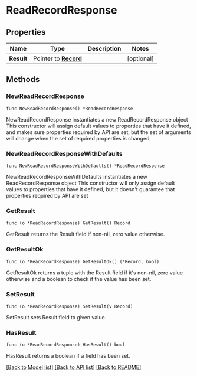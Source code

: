 # ReadRecordResponse

## Properties

Name | Type | Description | Notes
------------ | ------------- | ------------- | -------------
**Result** | Pointer to [**Record**](Record.md) |  | [optional] 

## Methods

### NewReadRecordResponse

`func NewReadRecordResponse() *ReadRecordResponse`

NewReadRecordResponse instantiates a new ReadRecordResponse object
This constructor will assign default values to properties that have it defined,
and makes sure properties required by API are set, but the set of arguments
will change when the set of required properties is changed

### NewReadRecordResponseWithDefaults

`func NewReadRecordResponseWithDefaults() *ReadRecordResponse`

NewReadRecordResponseWithDefaults instantiates a new ReadRecordResponse object
This constructor will only assign default values to properties that have it defined,
but it doesn't guarantee that properties required by API are set

### GetResult

`func (o *ReadRecordResponse) GetResult() Record`

GetResult returns the Result field if non-nil, zero value otherwise.

### GetResultOk

`func (o *ReadRecordResponse) GetResultOk() (*Record, bool)`

GetResultOk returns a tuple with the Result field if it's non-nil, zero value otherwise
and a boolean to check if the value has been set.

### SetResult

`func (o *ReadRecordResponse) SetResult(v Record)`

SetResult sets Result field to given value.

### HasResult

`func (o *ReadRecordResponse) HasResult() bool`

HasResult returns a boolean if a field has been set.


[[Back to Model list]](../README.md#documentation-for-models) [[Back to API list]](../README.md#documentation-for-api-endpoints) [[Back to README]](../README.md)


